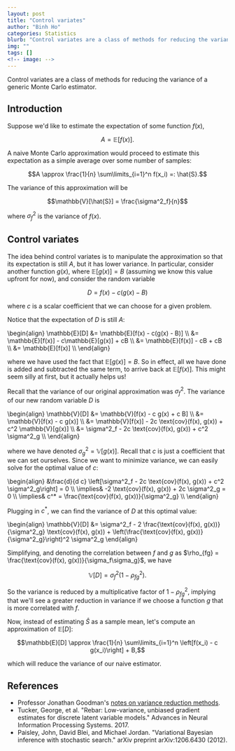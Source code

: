 ```yaml
---
layout: post
title: "Control variates"
author: "Binh Ho"
categories: Statistics
blurb: "Control variates are a class of methods for reducing the variance of a generic Monte Carlo estimator."
img: ""
tags: []
<!-- image: -->
---
```


Control variates are a class of methods for reducing the variance of a generic Monte Carlo estimator.

## Introduction

Suppose we'd like to estimate the expectation of some function $f(x)$,

$$A = \mathbb{E}[f(x)].$$

A naive Monte Carlo approximation would proceed to estimate this expectation as a simple average over some number of samples:

$$A \approx \frac{1}{n} \sum\limits_{i=1}^n f(x_i) =: \hat{S}.$$

The variance of this approximation will be 

$$\mathbb{V}[\hat{S}] = \frac{\sigma^2_f}{n}$$

where $\sigma^2_f$ is the variance of $f(x)$.

## Control variates

The idea behind control variates is to manipulate the approximation so that its expectation is still $A$, but it has lower variance. In particular, consider another function $g(x)$, where $\mathbb{E}[g(x)] = B$ (assuming we know this value upfront for now), and consider the random variable

$$D = f(x) - c(g(x) - B)$$

where $c$ is a scalar coefficient that we can choose for a given problem.

Notice that the expectation of $D$ is still $A$:

\begin{align} \mathbb{E}[D] &= \mathbb{E}[f(x) - c(g(x) - B)] \\\ &= \mathbb{E}[f(x)] - c\mathbb{E}[g(x)] + cB \\\ &= \mathbb{E}[f(x)] - cB + cB \\\ &= \mathbb{E}[f(x)] \\\ \end{align}

where we have used the fact that $\mathbb{E}[g(x)] = B$. So in effect, all we have done is added and subtracted the same term, to arrive back at $\mathbb{E}[f(x)]$. This might seem silly at first, but it actually helps us!

Recall that the variance of our original approximation was $\sigma^2_f$. The variance of our new random variable $D$ is

\begin{align} \mathbb{V}[D] &= \mathbb{V}[f(x) - c g(x)  + c B] \\\ &= \mathbb{V}[f(x) - c g(x)] \\\ &= \mathbb{V}[f(x)] - 2c \text{cov}(f(x), g(x)) + c^2 \mathbb{V}[g(x)] \\\ &= \sigma^2_f - 2c \text{cov}(f(x), g(x)) + c^2 \sigma^2_g \\\ \end{align}

where we have denoted $\sigma^2_g = \mathbb{V}[g(x)]$. Recall that $c$ is just a coefficient that we can set ourselves. Since we want to minimize variance, we can easily solve for the optimal value of $c$:

\begin{align} &\frac{d}{d c} \left[\sigma^2_f - 2c \text{cov}(f(x), g(x)) + c^2 \sigma^2_g\right] = 0 \\\ \implies& -2 \text{cov}(f(x), g(x)) + 2c \sigma^2_g = 0 \\\ \implies& c^* = \frac{\text{cov}(f(x), g(x))}{\sigma^2_g} \\\ \end{align}

Plugging in $c^*$, we can find the variance of $D$ at this optimal value:

\begin{align} \mathbb{V}[D] &= \sigma^2\_f - 2 \frac{\text{cov}(f(x), g(x))}{\sigma^2_g} \text{cov}(f(x), g(x)) + \left(\frac{\text{cov}(f(x), g(x))}{\sigma^2_g}\right)^2 \sigma^2_g \end{align}

Simplifying, and denoting the correlation between $f$ and $g$ as $\rho_{fg} = \frac{\text{cov}(f(x), g(x))}{\sigma_f\sigma_g}$, we have

$$\mathbb{V}[D] = \sigma^2_f(1 - \rho_{fg}^2).$$

So the variance is reduced by a multiplicative factor of $1-\rho_{fg}^2$, implying that we'll see a greater reduction in variance if we choose a function $g$ that is more correlated with $f$.

Now, instead of estimating $\hat{S}$ as a sample mean, let's compute an approximation of $\mathbb{E}[D]$:

$$\mathbb{E}[D] \approx \frac{1}{n} \sum\limits_{i=1}^n \left[f(x_i) - c g(x_i)\right] + B,$$

which will reduce the variance of our naive estimator.

## References

- Professor Jonathan Goodman's [notes on variance reduction methods](https://www.math.nyu.edu/faculty/goodman/teaching/MonteCarlo2005/notes/VarianceReduction.pdf).
- Tucker, George, et al. "Rebar: Low-variance, unbiased gradient estimates for discrete latent variable models." Advances in Neural Information Processing Systems. 2017.
- Paisley, John, David Blei, and Michael Jordan. "Variational Bayesian inference with stochastic search." arXiv preprint arXiv:1206.6430 (2012).

